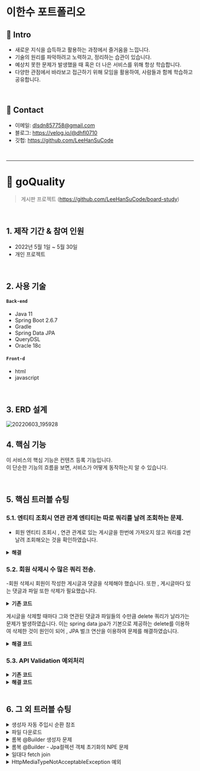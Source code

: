 # 이한수 포트폴리오

## :pushpin: Intro
- 새로운 지식을 습득하고 활용하는 과정에서 즐거움을 느낍니다.
- 기술의 원리를 파악하려고 노력하고, 정리하는 습관이 있습니다.
- 예상치 못한 문제가 발생했을 때 혹은 더 나은 서비스를 위해 항상 학습합니다.
- 다양한 관점에서 바라보고 접근하기 위해 모임을 활용하여, 사람들과 함께 학습하고 공유합니다.
</br>

## :pushpin: Contact
- 이메일: dlsdn857758@gmail.com
- 블로그: https://velog.io/@dhfl0710
- 깃헙: https://github.com/LeeHanSuCode

</br>

--------------------------------------------------------------
# :pushpin: goQuality
>게시판 프로젝트 
>(https://github.com/LeeHanSuCode/board-study) 

</br>

## 1. 제작 기간 & 참여 인원
- 2022년 5월 1일 ~ 5월 30일
- 개인 프로젝트

</br>

## 2. 사용 기술
#### `Back-end`
  - Java 11
  - Spring Boot 2.6.7
  - Gradle
  - Spring Data JPA
  - QueryDSL
  - Oracle 18c
  
#### `Front-d`
  - html
  - javascript
</br>

## 3. ERD 설계
![20220603_195928](https://user-images.githubusercontent.com/101684811/171841579-972eac4f-430b-44fd-b017-6a82828b6ca1.png)

## 4. 핵심 기능
이 서비스의 핵심 기능은 컨텐츠 등록 기능입니다.  
이 단순한 기능의 흐름을 보면, 서비스가 어떻게 동작하는지 알 수 있습니다.  

</br>

## 5. 핵심 트러블 슈팅
### 5.1. 엔티티 조회시 연관 관계 엔티티는 따로 쿼리를 날려 조회하는 문제.

- 회원 엔티티 조회시 , 연관 관계로 있는 게시글을 한번에 가져오지 않고
 쿼리를 2번 날려 조회해오는 것을 확인하였습니다.

<details>
<summary><b>해결</b></summary>
<div markdown="1">

~~~java

    @Query("select m from Member m left join fetch m.boardList where m.id=:id")
    public Optional<Member> findByFetchId(@Param("id") Long id);
  ~~~

fetch join을 활용하여 한번에 조회할 수 있도록 해결하였습니다.  

</div>
</details>

### 5.2. 회원 삭제시 수 많은 쿼리 전송.
  
  -회원 삭제시 회원이 작성한 게시글과 댓글을 삭제해야 했습니다.
   또한 , 게시글마다 있는 댓글과 파일 또한 삭제가 필요했습니다.
  
  

<details>
<summary><b>기존 코드</b></summary>
<div markdown="1">

//MemberService
~~~java

    //회원 삭제 작업
    @Transactional
    public void removeMember(Long id){
        Member member = memberRepository.findByFetchId(id)
                .orElseThrow(() -> new MemberException("존재하지 않는 회원 입니다."));

        //회원이 작성한 게시글을 삭제
        for(Board b :  member.getBoardList()){
            deletedByMember(b);			
            boardRepository.delete(b);
        }

        memberRepository.delete(member);			
    }

  
  //게시글과 연관된 파일과 댓글 삭제.
 private void deletedByMember(Board board){			
        //게시글 삭제
        if(board.getFileStores().size()>0){
            for(FileStore f : board.getFileStores()){
                fileStoreRepository.delete(f);
            }
        }

        //댓글 삭제
        if(board.getComments().size() > 0){
            for(Comments c : board.getComments()){
                commentsRepository.delete(c);       
            }
        }
    }
~~~
  
  
</div>
</details>
  
 
 게시글을 삭제할 때마다 그와 연관된 댓글과 파일들의 수만큼 delete 쿼리가 날라가는 문제가 발생하였습니다.
 이는 spring data jpa가 기본으로 제공하는 delete를 이용하여 삭제한 것이 원인이 되어 , 
 JPA 벌크 연산을 이용하여 문제를 해결하였습니다.

 <details>
<summary><b>해결 코드</b></summary>
<div markdown="1">
  
  //MemberService
  ~~~java
    @Transactional
    public void removeMember(Long id){
        Member member = memberRepository.findByFetchId(id)
                .orElseThrow(() -> new MemberException("존재하지 않는 회원 입니다."));
        
  
        //회원이 작성한 게시글을 삭제
        for(Board b :  member.getBoardList()){
            deletedByBoard(b);
            boardRepository.delete(b);
        }

        //회원이 작성한 댓글 삭제
        deletedByMember(member);

        memberRepository.delete(member);
    }

  
  
    //삭제되는 게시글과 연관된 파일과 댓글 삭제
    private void deletedByBoard(Board board){
        //게시글 삭제
        if(board.getFileStores().size()>0){
            fileStoreRepository.deletedByBoard(board);
        }

        //댓글 삭제
        if(board.getComments().size() > 0){
            commentsRepository.deletedByBoard(board);
        }
    }

  
    //삭제되는 회원과 연관된 댓글 삭제
    private void deletedByMember(Member member){
        if(member.getCommentsList().size() > 0){
            commentsRepository.deletedByMember(member);
        }
    }
  ~~~
  
  
  //FileStoreRepository
  ~~~java
  
    //게시글에 있는 파일 삭제
    @Modifying
    @Query("delete from FileStore f where f.board = :board")
    public int deletedByBoard(@Param("board") Board board);
  
  ~~~
  
  
 //CommentesRepository
  ~~~java
  
     //회원이 작성한 댓글 삭제
    @Modifying
    @Query("delete from Comments c where c.member =:member")
    public int deletedByMember(@Param("member")Member member);
  
    //게시글에 작성된 댓글 삭제
    @Modifying
    @Query("delete from Comments c where c.board =:board")
    public int deletedByBoard(@Param("board")Board board);
  ~~~
  
  </div>
</details>

### 5.3. API Validation 예외처리

<details>
<summary><b>기존 코드</b></summary>
<div markdown="1">

//MemberService
~~~java
//controller

@PostMapping
public ResponseEntity<UpdateMemberDto> join(@RequestBody @Valid JoinMemberDto joinMemberDto){
	

        
        Member joinMember = memberService.join(joinMemberDto);

        URI location = ServletUriComponentsBuilder.fromCurrentRequest()
                .path("/{id}")
                .buildAndExpand(joinMember.getId())
                .toUri();


        return ResponseEntity.created(location).body(
                UpdateMemberDto.builder()
                        .id(joinMember.getId())
                        .userId(joinMember.getUserId())
                        .username(joinMember.getUsername())
                        .email(joinMember.getEmail())
                        .tel(joinMember.getTel())
                        .build());
}
~~~

~~~java
//회원 가입 검증용 DTO

@Getter
@Setter
@NoArgsConstructor
@AllArgsConstructor(access = AccessLevel.PRIVATE)
@Builder
public class JoinMemberDto {
    private Long id;

    @NotBlank
    @Size(min = 2 , max = 4)
    private String username;

    @NotBlank
    @Pattern(regexp = "[a-zA-Z0-9]{8,20}")
    @Size(min = 8 , max = 20)
    private String userId;

    @NotBlank
    @Pattern(regexp = "^(?=.*[A-Za-z])(?=.*\\d)(?=.*[~!@#$%^&*()+|=])[A-Za-z\\d~!@#$%^&*()+|=]{8,16}$")
    @Size(min = 8,max = 16)
    private String password;

    private String password2;

    @Email
    private String email;

    private String tel;

    private LocalDateTime createdDate;

}

~~~

~~~java
//전반적인 예외처리 담당 클래스

@Slf4j
@RestController
@ControllerAdvice
public class ApiExceptionController extends ResponseEntityExceptionHandler {
	
	 @Override
    protected ResponseEntity<Object> handleMethodArgumentNotValid(
            MethodArgumentNotValidException ex, HttpHeaders headers, HttpStatus status, WebRequest request) {

        Map<String, Object> body = new LinkedHashMap<>();
        
        body.put("timestamp", occurExceptionTime());
        body.put("status", status.value());
        body.put("path",request.getDescription(false));

        List<Map> fieldErrors = ex.getBindingResult().getFieldErrors()
                .stream().map(
                        fe ->{
                            HashMap errorInfo = new HashMap();
                            
                            errorInfo.put("rejectedValue" , fe.getRejectedValue());
                            errorInfo.put("fieldName" , fe.getField());
                            errorInfo.put("message" , fe.getDefaultMessage());

                            return errorInfo;
                        }
                ).collect(Collectors.toList());


        body.put("fieldErrors", fieldErrors);

        return new ResponseEntity<>(body,status);
    }

}


  //에러 발생한 시간 반환(format)
    private String occurExceptionTime() {
        return LocalDateTime.now().format(DateTimeFormatter.ofPattern("yyyy-MM-dd HH:mm:ss"));
    }

~~~
  
  ~~~java
  //출력결과(postman)
     "timestamp": "2022-07-05 02:29:13",
    "status": "BAD_REQUEST",
    "path": "uri=/members",
    "fieldErrors": 
       {
            "rejectedValue": "hslee",                 //rejectedValue와 fieldName의 중복 문제.
            "fieldName": "userId",                    //fieldErrors 내부에서 다시 내부로 들어가 fieldName값을 확인해야만 어떠한 필드의 문제인지 파악가능하다는 문제.
            "message": "크기가 8에서 20 사이여야 합니다"
        },
        {
            "rejectedValue": "hslee",
            "fieldName": "userId",
            "message": "\"[a-zA-Z0-9]{8,20}\"와 일치해야 합니다"
        }
  ~~~
    
    #### 문제
  - ResponseEntityExceptionHandler를 상속하여 , handleMethodArgumentNotValid 메소드를 재정의하여 사용하였습니다.
   BeanValidation에 의한 유효성 검증은 잘되었으나 , 필드 2개이상의 값을 비교하여 처리해야 하는 ObjectError까지 처리할 수는 없었습니다.
   
  - 반환 데이터 형식에 문제가 있어 , 예외 정보는 내부를 확인해야 어떠한 필드의 데이터인지 알 수 있었으며 
   같은 필드에 여러 검증 문제가 발생하였을 경우 각기 예외 메세지가 다르다 보니 , 중복데이터가 발생하는 문제가 있었습니다.
   
   아래의 출력처럼 표현하고 싶었습니다.
  
  ~~~java
    "timestamp": "2022-07-05 02:29:13",
    "status": "BAD_REQUEST",
    "path": "uri=/members",
    "fieldErrors": 
      "userId" :{
            "rejectedValue": "hslee",
            "fieldName": "userId",
            "message": [
                  "userId은 8 ~ 20글자 사이로 입력해 주세요.",
                   "영어와 숫자로만 구성해주세요."
                   ]
        }
  ~~~
  
</div>
</details>
  

 <details>
<summary><b>해결 코드</b></summary>
<div markdown="1">
  
  ~~~java
      //controller
       @PostMapping
    public ResponseEntity<UpdateMemberDto> join(@RequestBody @Valid JoinMemberDto joinMemberDto ,BindingResult bindingResult){

        if(!joinMemberDto.getPassword().equals(joinMemberDto.getPassword2())){
            bindingResult.rejectValue("password","NotEquals","비밀번호가 일치하지 않습니다");
        }

        if(bindingResult.hasErrors()){
            throw new ValidationNotFieldMatchedException(bindingResult);
        }

        Member joinMember = memberService.join(joinMemberDto);

       URI location = ServletUriComponentsBuilder.fromCurrentRequest()
                .path("/{id}")
                .buildAndExpand(joinMember.getId())
                .toUri();


        return ResponseEntity.created(location).body(
                UpdateMemberDto.builder()
                        .id(joinMember.getId())
                        .userId(joinMember.getUserId())
                        .username(joinMember.getUsername())
                        .email(joinMember.getEmail())
                        .tel(joinMember.getTel())
                        .build());
    }
 

  ~~~    
 - BindingResult를 파라미터로 사용하였습니다.
   대신 , 재정의한 handleMethodArgumentNotValid 메소드가 호출되지 않아 새로운 custom예외를 만들어 예외가 있을 경우 ,호출되도록 처리하였습니다.
 
 - @ControllerAdvice에서 잘못 입력된 값을 꺼내올 수 있게 하기 위해서 , password불일치 예외를 rejectValue로 등록하였습니다.
 
 ~~~java
 //custom예외
 public class ValidationNotFieldMatchedException extends RuntimeException{

    private BindingResult bindingResult;

    public ValidationNotFieldMatchedException(BindingResult bindingResult){
        this.bindingResult = bindingResult;
    }

    public BindingResult getBindingResult() {
        return bindingResult;
    }
}
 ~~~
 - @ControllerAdvice에서 BindingResult를 사용하기 위해 , 해당 예외의 생성자로 주입받아 사용하였습니다.
 
 ~~~java
 //예외 정보를 담아줄 클래스
@Getter
@Builder
public class ValidationErrorResponse {

    private List<String> messages;
    private String fieldName;
    private String rejectedValue;
}

 ~~~
 - 반환 데이터인 json의 계층 구조를 표현할 때, Map을 연달아 사용하기에 코드의 가독성이 우려되어 객체를 따로 생성하였습니다.
  또한 , 중복된 필드의 경우 메세지를 같은 객체에 담아주기 위해 message는 List를 이용하였습니다.
 
 
 ~~~java
 //전반적인 예외처리 담당 클래스
 @Slf4j
@RestController
@ControllerAdvice
public class ApiExceptionController extends ResponseEntityExceptionHandler {
	
  @ExceptionHandler
    public ResponseEntity<Object> handleValidationNotFieldMatchedException(
            ValidationNotFieldMatchedException ex, WebRequest request) {

        Map<String, Object> body = new LinkedHashMap<>();
        body.put("timestamp", occurExceptionTime());
        body.put("status",HttpStatus.BAD_REQUEST);
        body.put("path",request.getDescription(false));

          Map<String ,ValidationErrorResponse> filedErrorsInfo = new HashMap<>();


          ex.getBindingResult().getFieldErrors()
                  .stream().forEach(fe -> {

                                if(filedErrorsInfo.containsKey(fe.getField())){

                                    filedErrorsInfo.get(fe.getField()).getMessages().add(getMessageSource(fe));

                                }else{
                                    ValidationErrorResponse validationErrorResponse = ValidationErrorResponse.builder()
                                            .fieldName(fe.getField())
                                            .rejectedValue(getRejectedValue(fe))
                                            .messages(new ArrayList<>())
                                            .build();

                                    validationErrorResponse.getMessages().add(getMessageSource(fe));

                                    filedErrorsInfo.put(fe.getField() , validationErrorResponse);
                                }
                          });

        body.put("fieldErrors", filedErrorsInfo);

        return new ResponseEntity<>(body,HttpStatus.BAD_REQUEST);
    }


     //거절된 값을 얻어온다.
    private String getRejectedValue(FieldError fe) {
        String rejectedValue = null;

        if(fe.getRejectedValue() == null){
            rejectedValue = "값이 들어오지 않음";
        }else{
            rejectedValue = fe.getRejectedValue().toString();
        }
        return rejectedValue;
    }

    //error 메세지를 얻어온다.
    private String getMessageSource(FieldError fe) {
        return Arrays.stream(Objects.requireNonNull(fe.getCodes()))
                .map(c -> {
                    try {
                        Object[] argument = fe.getArguments();
                        return messageSource.getMessage(c, argument, null);
                    } catch (NoSuchMessageException e) {
                        return null;
                    }
                }).filter(Objects::nonNull)
                .findFirst()
                .orElse(fe.getDefaultMessage());
    }
 ~~~
 - 중복되는 메세지와 재사용성을 고려하여 , MessageResolver가 생성해주는 code값을 가지고 , MessageSource를 이용하였습니다.
 
 - null값이 들어간 경우 , rejectedValue로 값을 꺼내올 때 NPE가 발생할 수 있으므로 따로  getRejectedValue 라는 메소드를 구현하여 처리하였습니다.

  </div>
</details>
</br>

## 6. 그 외 트러블 슈팅
<details>
<summary>생성자 자동 주입시 순환 참조</summary>
<div markdown="1">
  
-원인 : Service 계층들끼리 서로 참조하고 있어 문제가 발생. </br>
-해결 : 단방향 참조로 변경 . Service -> Repository 계층만 참조하도록 전체 구조 변경.
  
</div>
</details>


<details>
<summary>파일 다운로드</summary>
<div markdown="1">
  
-원인 : CONTENT_DISPOSITION 헤더의 부재.</br>
-해결 : ResponseEntity를 사용하여 응답에  contentDisposition = "attachment; filename 추가하여 해결
  
</div>
</details>

<details>
<summary>롬복 @Builder 생성자 문제</summary>
<div markdown="1">
  
-원인 : @Builder는 생성자가 없을 경우 , 모든 파라미터를 받는 생성자를 생성해줍니다.
        반면 ,JPA를 이용할 때 기본 생성자가 필요하여 @NoArgsConstructor 사용하였습니다. 이것이 원인이 되어
	@Builder는 생성자가 이미 있다고 판단하여 모든 멤버 변수를 갖는 생성자를 생성해주지 않았습니다.</br>
-해결 : @AllArgsConstructor를 이용하여 직접 생성해줌으로써 해결하였습니다.
</div>
</details>

<details>
<summary>롬복 @Builder - Jpa컬렉션 객체 초기화의 NPE 문제</summary>
<div markdown="1">
  
-원인 : @Builder는 클래스 레벨에 붙였을 때 , 모든 멤버변수를 이용하여 생성자를 생성합니다.
        이때 , JPA의 양방향 관계로 설정되어 컬렉션 필드는 기존에 초기화 해두었지만 , 이 또한 클래스가 가지고 있는 필드중 하나로 여겨져 따로 초기화 해주지 않을 경우
	Null이 주입되어 NPE가 발생하였습니다.
    </br>
-해결 : 초기화할 필드들만 따로 모아 생성자를 작성한 뒤 , 생성자 위에 @Builder 어노테이션을 붙여 , 양방향 연관관계로써 사용되는 컬렉션 필드에 NULL이 주입되는것을 방지하였습니다.
</div>
</details>


<details>
<summary>일대다 fetch join</summary>
<div markdown="1">
  
-원인 : 회원을 중심으로 게시글을 가져올 때 , 일 대 다 관계에서 fetch join을 이용하여 조회하는데 , 이 때 row 수의 문제가 발생하였습니다.</br>
-해결 : 다행히 회원을 통한 게시글의 조회였고 , 컬렉션 페치 조인도 1개만 사용하였기에 "distinct"를 넣어 해결 하였습니다.
  
</div>
</details>



<details>
<summary>HttpMediaTypeNotAcceptableException 예외</summary>
<div markdown="1">
  
-원인 : 객체를 Json으로 반환하는데 예외가 발생하였습니다.</br>
-해결 : Jackson이 Json으로 객체를 변환할 때 내부적으로 ObjectMapping API를 사용하여 객체를 변환합니다.
        그 변환 과정에서 Jackson 라이브러리는 Getter/Setter 프로퍼티를 기준으로 동작한다는 걸 알고 , 
        내부 클래스에 @Getter 어노테이션을 추가하여 해결하였습니다.

  
</div>
</details>

</br>

